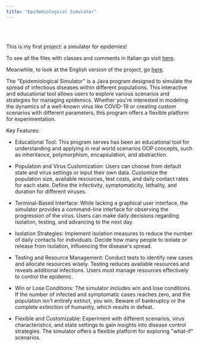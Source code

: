 ```yaml
---
title: "Epidemiological Simulator"
---
```


<br></br>

This is my first project: a simulator for epidemies!  

To see all the files with classes and comments in Italian go visit [here](https://github.com/Harachili/simulatore_epidemiologico).  

Meanwhile, to look at the English version of the project, go [here](https://github.com/Harachili/EpidemiologicalSimulator).  

The "Epidemiological Simulator" is a Java program designed to simulate the spread of infectious diseases within different populations. This interactive and educational tool allows users to explore various scenarios and strategies for managing epidemics. Whether you're interested in modeling the dynamics of a well-known virus like COVID-19 or creating custom scenarios with different parameters, this program offers a flexible platform for experimentation.

Key Features:

- Educational Tool: This program serves has been an educational tool for understanding and applying in real world scenarios OOP concepts, such as inheritance, polymorphism, encapsulation, and abstraction.

- Population and Virus Customization: Users can choose from default state and virus settings or input their own data. Customize the population size, available resources, test costs, and daily contact rates for each state. Define the infectivity, symptomaticity, lethality, and duration for different viruses.

- Terminal-Based Interface: While lacking a graphical user interface, the simulator provides a command-line interface for observing the progression of the virus. Users can make daily decisions regarding isolation, testing, and advancing to the next day.

- Isolation Strategies: Implement isolation measures to reduce the number of daily contacts for individuals. Decide how many people to isolate or release from isolation, influencing the disease's spread.

- Testing and Resource Management: Conduct tests to identify new cases and allocate resources wisely. Testing reduces available resources and reveals additional infections. Users must manage resources effectively to control the epidemic.

- Win or Lose Conditions: The simulator includes win and lose conditions. If the number of infected and symptomatic cases reaches zero, and the population isn't entirely extinct, you win. Beware of bankruptcy or the complete extinction of humanity, which results in defeat.

- Flexible and Customizable: Experiment with different scenarios, virus characteristics, and state settings to gain insights into disease control strategies. The simulator offers a flexible platform for exploring "what-if" scenarios.

